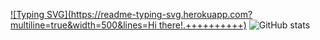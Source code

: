 [![Typing SVG](https://readme-typing-svg.herokuapp.com?multiline=true&width=500&lines=Hi there!.++++++++++)](https://git.io/typing-svg)
![GitHub stats](https://github-readme-stats.vercel.app/api?username=Kanishkumar-K&show_icons=true&theme=black)
